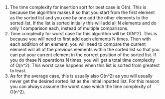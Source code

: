 1. The time complexity for insertion sort for best case is O(n). This is because the algorithm makes it so that you start from the first element as the sorted list and you one by one add the other elements to the sorted list. If the list is sorted initially this will add all N elements and do only 1 comparison each, instead of multiple comparisons.
2. Time complexity for worst case for this algorithm will be O(N^2). This is because you will need to first add each elements N times. Then with each addition of an element, you will need to compare the current element will all of the previous elements within the sorted list so that you can put your current element in the correct position of the sorted list. If you do these N operations N times, you will get a total time complexity of O(n^2). This worst case happens when this list is sorted from greatest to least.
3. As for the average case, this is usually also O(n^2) as you will usually never get the desired sorted list as the initial inputted list. For this reason you can always assume the worst case which the time complexity of O(n^2).